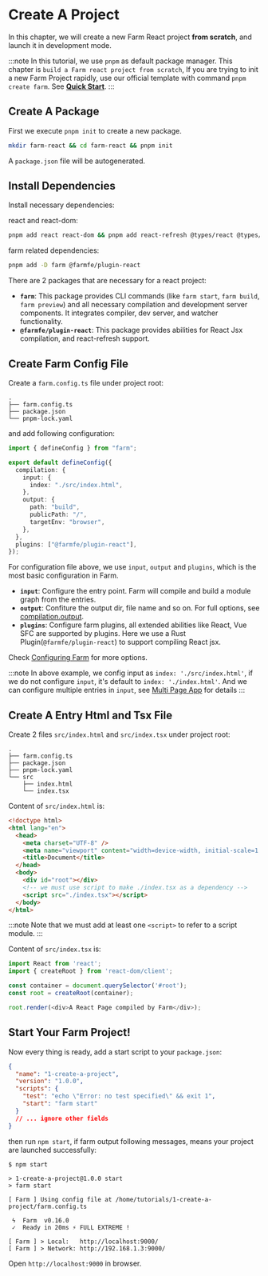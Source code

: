 # Create A Project

In this chapter, we will create a new Farm React project **from scratch**, and launch it in development mode.

:::note
In this tutorial, we use `pnpm` as default package manager. This chapter is `build a Farm react project from scratch`, If you are trying to init a new Farm Project rapidly, use our official template with command `pnpm create farm`. See **[Quick Start](/docs/quick-start)**.
:::

## Create A Package

First we execute `pnpm init` to create a new package.

```bash
mkdir farm-react && cd farm-react && pnpm init
```

A `package.json` file will be autogenerated.

## Install Dependencies

Install necessary dependencies:

react and react-dom:

```bash
pnpm add react react-dom && pnpm add react-refresh @types/react @types/react-dom -D
```

farm related dependencies:

```bash
pnpm add -D farm @farmfe/plugin-react
```

There are 2 packages that are necessary for a react project:

- **`farm`**: This package provides CLI commands (like `farm start`, `farm build`, `farm preview`) and all necessary compilation and development server components. It integrates compiler, dev server, and watcher functionality.
- **`@farmfe/plugin-react`**: This package provides abilities for React Jsx compilation, and react-refresh support.

## Create Farm Config File

Create a `farm.config.ts` file under project root:

```text {2}
.
├── farm.config.ts
├── package.json
└── pnpm-lock.yaml
```

and add following configuration:

```ts
import { defineConfig } from "farm";

export default defineConfig({
  compilation: {
    input: {
      index: "./src/index.html",
    },
    output: {
      path: "build",
      publicPath: "/",
      targetEnv: "browser",
    },
  },
  plugins: ["@farmfe/plugin-react"],
});
```

For configuration file above, we use `input`, `output` and `plugins`, which is the most basic configuration in Farm.

- **`input`**: Configure the entry point. Farm will compile and build a module graph from the entries.
- **`output`**: Confiture the output dir, file name and so on. For full options, see [compilation.output](/docs/config/compilation-options#output).
- **`plugins`**: Configure farm plugins, all extended abilities like React, Vue SFC are supported by plugins. Here we use a Rust Plugin(`@farmfe/plugin-react`) to support compiling React jsx.

Check [Configuring Farm](/docs/config/configuring-farm) for more options.

:::note
In above example, we config input as `index: './src/index.html'`, if we do not configure `input`, it's default to `index: './index.html'`. And we can configure multiple entries in `input`, see [Multi Page App](/docs/features/html#multi-page-app) for details
:::

## Create A Entry Html and Tsx File

Create 2 files `src/index.html` and `src/index.tsx` under project root:

```text {5-7}
.
├── farm.config.ts
├── package.json
├── pnpm-lock.yaml
└── src
    ├── index.html
    └── index.tsx
```

Content of `src/index.html` is:

```html
<!doctype html>
<html lang="en">
  <head>
    <meta charset="UTF-8" />
    <meta name="viewport" content="width=device-width, initial-scale=1.0" />
    <title>Document</title>
  </head>
  <body>
    <div id="root"></div>
    <!-- we must use script to make ./index.tsx as a dependency -->
    <script src="./index.tsx"></script>
  </body>
</html>
```

:::note
Note that we must add at least one `<script>` to refer to a script module.
:::

Content of `src/index.tsx` is:

```ts title="src/index.tsx"
import React from 'react';
import { createRoot } from 'react-dom/client';

const container = document.querySelector('#root');
const root = createRoot(container);

root.render(<div>A React Page compiled by Farm</div>);
```

## Start Your Farm Project!

Now every thing is ready, add a start script to your `package.json`:

```json title="package.json" {6}
{
  "name": "1-create-a-project",
  "version": "1.0.0",
  "scripts": {
    "test": "echo \"Error: no test specified\" && exit 1",
    "start": "farm start"
  }
  // ... ignore other fields
}
```

then run `npm start`, if farm output following messages, means your project are launched successfully:

```text
$ npm start

> 1-create-a-project@1.0.0 start
> farm start

[ Farm ] Using config file at /home/tutorials/1-create-a-project/farm.config.ts

 ϟ  Farm  v0.16.0
 ✓  Ready in 20ms ⚡️ FULL EXTREME !

[ Farm ] > Local:   http://localhost:9000/
[ Farm ] > Network: http://192.168.1.3:9000/
```

Open `http://localhost:9000` in browser.
